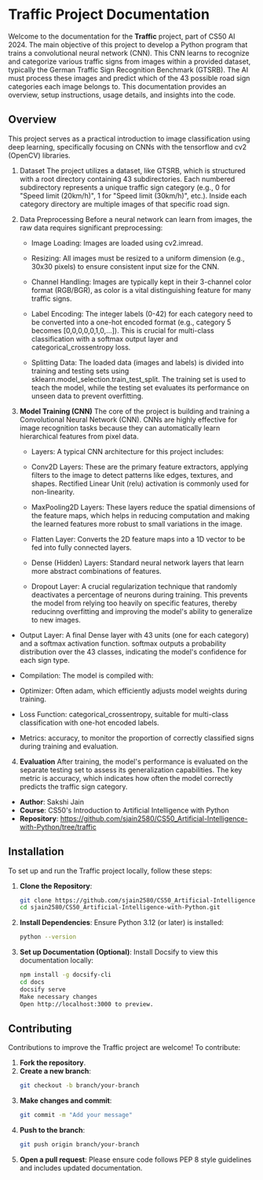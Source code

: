 # Traffic Project Documentation

Welcome to the documentation for the **Traffic** project, part of CS50 AI 2024. The main objective of this project to develop a Python program that trains a convolutional neural network (CNN). This CNN learns to recognize and categorize various traffic signs from images within a provided dataset, typically the German Traffic Sign Recognition Benchmark (GTSRB). The AI must process these images and predict which of the 43 possible road sign categories each image belongs to.
This documentation provides an overview, setup instructions, usage details, and insights into the code.


## Overview

This project serves as a practical introduction to image classification using deep learning, specifically focusing on CNNs with the tensorflow and cv2 (OpenCV) libraries.

1. Dataset
The project utilizes a dataset, like GTSRB, which is structured with a root directory containing 43 subdirectories. Each numbered subdirectory represents a unique traffic sign category (e.g., 0 for "Speed limit (20km/h)", 1 for "Speed limit (30km/h)", etc.). Inside each category directory are multiple images of that specific road sign.

2. Data Preprocessing
Before a neural network can learn from images, the raw data requires significant preprocessing:

   - Image Loading: Images are loaded using cv2.imread.

   - Resizing: All images must be resized to a uniform dimension (e.g., 30x30 pixels) to ensure consistent input size for the CNN.

   - Channel Handling: Images are typically kept in their 3-channel color format (RGB/BGR), as color is a vital distinguishing feature for many traffic signs.

   - Label Encoding: The integer labels (0-42) for each category need to be converted into a one-hot encoded format (e.g., category 5 becomes [0,0,0,0,0,1,0,...]). This is crucial for multi-class classification with a softmax output layer and categorical_crossentropy loss.

   - Splitting Data: The loaded data (images and labels) is divided into training and testing sets using sklearn.model_selection.train_test_split. The training set is used to teach the model, while the testing set evaluates its performance on unseen data to prevent overfitting.

3. **Model Training (CNN)**
The core of the project is building and training a Convolutional Neural Network (CNN). CNNs are highly effective for image recognition tasks because they can automatically learn hierarchical features from pixel data.

   - Layers: A typical CNN architecture for this project includes:

   - Conv2D Layers: These are the primary feature extractors, applying filters to the image to detect patterns like edges, textures, and shapes. Rectified Linear Unit (relu) activation is commonly used for non-linearity.

   - MaxPooling2D Layers: These layers reduce the spatial dimensions of the feature maps, which helps in reducing computation and making the learned features more robust to small variations in the image.

   - Flatten Layer: Converts the 2D feature maps into a 1D vector to be fed into fully connected layers.

   - Dense (Hidden) Layers: Standard neural network layers that learn more abstract combinations of features.

   - Dropout Layer: A crucial regularization technique that randomly deactivates a percentage of neurons during training. This prevents the model from relying too heavily on specific features, thereby reducinng overfitting and improving the model's ability to generalize to new images.

- Output Layer: A final Dense layer with 43 units (one for each category) and a softmax activation function. softmax outputs a probability distribution over the 43 classes, indicating the model's confidence for each sign type.

- Compilation: The model is compiled with:

- Optimizer: Often adam, which efficiently adjusts model weights during training.

- Loss Function: categorical_crossentropy, suitable for multi-class classification with one-hot encoded labels.

- Metrics: accuracy, to monitor the proportion of correctly classified signs during training and evaluation.

4. **Evaluation**
After training, the model's performance is evaluated on the separate testing set to assess its generalization capabilities. The key metric is accuracy, which indicates how often the model correctly predicts the traffic sign category.


- **Author**: Sakshi Jain
- **Course**: CS50's Introduction to Artificial Intelligence with Python
- **Repository**: https://github.com/sjain2580/CS50_Artificial-Intelligence-with-Python/tree/traffic
## Installation

To set up and run the Traffic project locally, follow these steps:

1. **Clone the Repository**:
   ```bash
   git clone https://github.com/sjain2580/CS50_Artificial-Intelligence-with-Python.git
   cd sjain2580/CS50_Artificial-Intelligence-with-Python.git

2. **Install Dependencies**:
   Ensure Python 3.12 (or later) is installed:
   ```bash
   python --version

3. **Set up Documentation (Optional)**: 
   Install Docsify to view this documentation locally:
   ```bash
   npm install -g docsify-cli
   cd docs
   docsify serve
   Make necessary changes
   Open http://localhost:3000 to preview.


## Contributing
Contributions to improve the Traffic project are welcome! To contribute:

1. **Fork the repository**.
2. **Create a new branch**:
   ```bash
   git checkout -b branch/your-branch

3. **Make changes and commit**:
   ```bash
   git commit -m "Add your message"

4. **Push to the branch**:
   ```bash
   git push origin branch/your-branch

5. **Open a pull request**:
   Please ensure code follows PEP 8 style guidelines and includes updated documentation.
